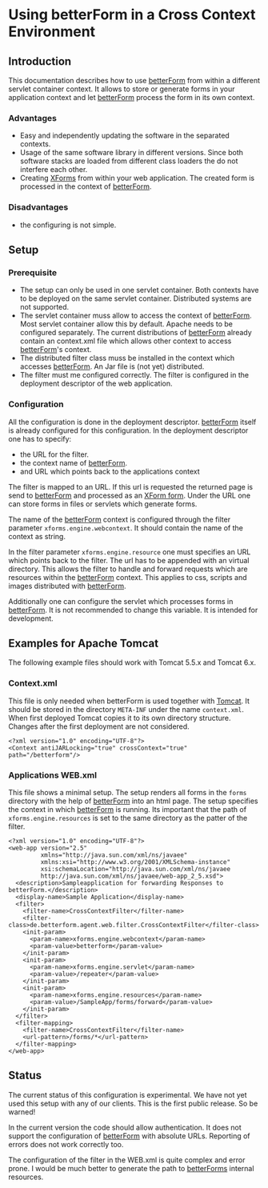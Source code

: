 # Using betterForm in a Cross Context Environment

## Introduction

This documentation describes how to use [betterForm][0] from within a different 
servlet container context. It allows to store or generate forms in your 
application context and let [betterForm][0] process the form in its own context.

### Advantages
  
  * Easy and independently updating the software in the separated contexts.
  * Usage of the same software library in different versions.
    Since both software stacks are loaded from different class loaders
    the do not interfere each other.
  * Creating [XForms][1] from within your web application. The created form
    is processed in the context of [betterForm][0].

### Disadvantages

  * the configuring is not simple.

## Setup



### Prerequisite
 
  * The setup can only be used in one servlet container.
    Both contexts have to be deployed on the same servlet container. 
    Distributed systems are not supported.
  * The servlet container muss allow to access the context of [betterForm][0].
    Most servlet container allow this by default. Apache needs to be configured
    separately. The current distributions of [betterForm][0] already contain an context.xml 
    file which allows other context to access [betterForm][0]'s context.
  * The distributed filter class muss be installed in the context which
    accesses [betterForm][0]. An Jar file is (not yet) distributed.
  * The filter must me configured correctly. The filter is configured
    in the deployment descriptor of the web application.

### Configuration

All the configuration is done in the deployment descriptor.
[betterForm][0] itself is already configured for this configuration.
In the deployment descriptor one has to specify:

  * the URL for the filter.
  * the context name of [betterForm][0].
  * and URL which points back to the applications context

The filter is mapped to an URL. If this url is requested the returned
page is send to [betterForm][0] and processed as an [XForm form][1].
Under the URL one can store forms in files or servlets which generate forms.

The name of the [betterForm][0] context is configured through the filter parameter
`xforms.engine.webcontext`. It should contain the name of the context as string.

In the filter parameter `xforms.engine.resource` one must specifies an URL which 
points back to the filter. The url has to be appended with an virtual directory. 
This allows the filter to handle and forward requests which are resources 
within the [betterForm][0] context. This applies to css, scripts and images distributed
with [betterForm][0].

Additionally one can configure the servlet which processes forms in [betterForm][0].
It is not recommended to change this variable. It is intended for development.

## Examples for Apache Tomcat

The following example files should work with Tomcat 5.5.x and Tomcat 6.x.

### Context.xml

This file is only needed when betterForm is used together with [Tomcat][2]. It should be stored 
in the directory `META-INF` under the name `context.xml`. When first deployed Tomcat copies 
it to its own directory structure. Changes after the first deployment are not considered.

    <?xml version="1.0" encoding="UTF-8"?>
    <Context antiJARLocking="true" crossContext="true" path="/betterform"/>

### Applications WEB.xml

This file shows a minimal setup. The setup renders all forms in the `forms`
directory with the help of [betterForm][0] into an html page. The setup specifies
the context in which [betterForm][0] is running. Its important that the path 
of `xforms.engine.resources` is set to the same directory as the patter of the filter.


    <?xml version="1.0" encoding="UTF-8"?>
    <web-app version="2.5" 
             xmlns="http://java.sun.com/xml/ns/javaee" 
             xmlns:xsi="http://www.w3.org/2001/XMLSchema-instance"
             xsi:schemaLocation="http://java.sun.com/xml/ns/javaee
             http://java.sun.com/xml/ns/javaee/web-app_2_5.xsd">
      <description>Sampleapplication for forwarding Responses to betterForm.</description>
      <display-name>Sample Application</display-name>
      <filter>
        <filter-name>CrossContextFilter</filter-name>
        <filter-class>de.betterform.agent.web.filter.CrossContextFilter</filter-class>
        <init-param>
          <param-name>xforms.engine.webcontext</param-name>
          <param-value>betterform</param-value>
        </init-param>
        <init-param>
          <param-name>xforms.engine.servlet</param-name>
          <param-value>/repeater</param-value>
        </init-param>
        <init-param>
          <param-name>xforms.engine.resources</param-name>
          <param-value>/SampleApp/forms/forward</param-value>
        </init-param>
      </filter>
      <filter-mapping>
        <filter-name>CrossContextFilter</filter-name>
        <url-pattern>/forms/*</url-pattern>
      </filter-mapping>
    </web-app>
    
## Status

The current status of this configuration is experimental. We have not yet used this setup
with any of our clients. This is the first public release. So be warned!

In the current version the code should allow authentication. It does not support 
the configuration of [betterForm][0] with absolute URLs. Reporting of errors does
not work correctly too.

The configuration of the filter in the WEB.xml is quite complex and error prone.
I would be much better to generate the path to [betterForms][0] internal resources.

[0]: http://www.betterform.de "betterForm"
[1]: http://www.w3.org/TR/xforms11/ "XForms 1.1 Spec"
[2]: http://tomcat.apache.org/tomcat-6.0-doc/config/context.html "Cross Context Configuration"